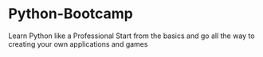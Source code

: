 # Python-Bootcamp
Learn Python like a Professional Start from the basics and go all the way to creating your own applications and games
